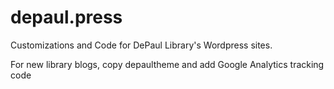 # depaul.press
Customizations and Code for DePaul Library's Wordpress sites.

For new library blogs, copy depaultheme and add Google Analytics tracking code
